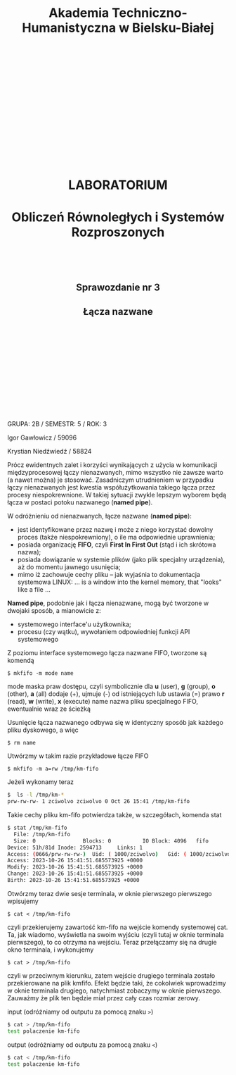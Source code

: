 <style>
h1, h4, h2 {
    border-bottom: 0;
    display:flex;
    flex-direction: column;
    align-items: center;
    text-align: center;
      }
      
centerer{
    display: grid;
    grid-template-columns: 6fr 1fr 4fr;
    grid-template-rows: 1fr;

}
rectangle{
    border: 1px solid black;
    margin: 0px 50px 0px 50px;
    width: 200px;
    height: 4em;
    display: flex;
    flex-direction: column;
    align-items: center;
    justify-items: center;
}
Ltext{
    margin: auto auto auto 0;
    font-weight: bold;
    margin-left: 4em
}
Rtext{
    margin: auto;
}

row {
    display: flex;
    flex-direction: row;
    align-items: center;
    justify-content: center; 
}
 </style>
<h1>Akademia Techniczno-Humanistyczna w Bielsku-Białej </h1>

&nbsp;

&nbsp;

&nbsp;

&nbsp;

&nbsp;

&nbsp;

&nbsp;

&nbsp;

&nbsp;

<h1 style="text-align: center;"><b>LABORATORIUM</b></h1>
<h1 style="text-align:center"><b>Obliczeń Równoległych i Systemów Rozproszonych </b></h1>

&nbsp;

&nbsp;

<h2 style="text-align:center; border: none;"><b>Sprawozdanie nr 3</b></h3>
<h2 style="text-align:center; border: none;">Łącza nazwane</h2>

&nbsp;

&nbsp;

&nbsp;

&nbsp;

&nbsp;

&nbsp;

&nbsp;

GRUPA: 2B / SEMESTR: 5 / ROK: 3

Igor Gawłowicz / 59096

Krystian Niedźwiedź / 58824

<div style="page-break-after: always;"></div>

Prócz ewidentnych zalet i korzyści wynikających z użycia w
komunikacji międzyprocesowej łączy nienazwanych, mimo
wszystko nie zawsze warto (a nawet można) je stosować.
Zasadniczym utrudnieniem w przypadku łączy nienazwanych
jest kwestia współużytkowania takiego łącza przez procesy
niespokrewnione.
W takiej sytuacji zwykle lepszym wyborem będą łącza w
postaci potoku nazwanego (**named pipe**). 

W odróżnieniu od nienazwanych, łącze nazwane (**named pipe**):

- jest identyfikowane przez nazwę i może z niego korzystać dowolny proces (także niespokrewniony), o ile ma odpowiednie uprawnienia;
-  posiada organizację **FIFO**, czyli **First In First Out** (stąd i ich skrótowa nazwa);
- posiada dowiązanie w systemie plików (jako plik specjalny urządzenia), aż do momentu jawnego usunięcia;
-  mimo iż zachowuje cechy pliku – jak wyjaśnia to dokumentacja systemowa LINUX: ... is a window into the kernel memory, that "looks" like a file ...

**Named pipe**, podobnie jak i łącza nienazwane, mogą być tworzone w dwojaki sposób, a
mianowicie z:
- systemowego interface'u użytkownika;
- procesu (czy wątku), wywołaniem odpowiedniej funkcji API systemowego
  
Z poziomu interface systemowego łącza nazwane FIFO, tworzone są komendą

`$ mkfifo -m mode name`

mode maska praw dostępu, czyli symbolicznie dla **u** (user), **g** (group), **o** (other), **a** (all)
dodaje (+), ujmuje (-) od istniejących lub ustawia (=) prawo **r** (read), **w** (write), **x** (execute)
name nazwa pliku specjalnego FIFO, ewentualnie wraz ze ścieżką

Usunięcie łącza nazwanego odbywa się w identyczny sposób jak każdego pliku dyskowego, a więc

`$ rm name`

Utwórzmy w takim razie przykładowe łącze FIFO 

`$ mkfifo -m a=rw /tmp/km-fifo`

Jeżeli wykonamy teraz

```bash
$  ls -l /tmp/km-*
prw-rw-rw- 1 zciwolvo zciwolvo 0 Oct 26 15:41 /tmp/km-fifo
```

Takie cechy pliku km-fifo potwierdza także, w szczegółach, komenda stat

```bash
$ stat /tmp/km-fifo
  File: /tmp/km-fifo
  Size: 0               Blocks: 0          IO Block: 4096   fifo
Device: 51h/81d Inode: 2594713     Links: 1
Access: (0666/prw-rw-rw-)  Uid: ( 1000/zciwolvo)   Gid: ( 1000/zciwolvo)
Access: 2023-10-26 15:41:51.685573925 +0000
Modify: 2023-10-26 15:41:51.685573925 +0000
Change: 2023-10-26 15:41:51.685573925 +0000
Birth: 2023-10-26 15:41:51.685573925 +0000
```

Otwórzmy teraz dwie sesje terminala, w oknie pierwszego pierwszego wpisujemy

`$ cat < /tmp/km-fifo`

czyli przekierujemy zawartość km-fifo na wejście komendy systemowej cat. Ta, jak wiadomo,
wyświetla na swoim wyjściu (czyli tutaj w oknie terminala pierwszego), to co otrzyma na wejściu.
Teraz przełączamy się na drugie okno terminala, i wykonujemy

`$ cat > /tmp/km-fifo`

czyli w przeciwnym kierunku, zatem wejście drugiego terminala zostało przekierowane na plik kmfifo. Efekt będzie taki, że cokolwiek wprowadzimy w oknie terminala drugiego, natychmiast
zobaczymy w oknie pierwszego. Zauważmy że plik ten będzie miał przez cały czas rozmiar zerowy. 

input (odróżniamy od outputu za pomocą znaku `>`)
```bash
$ cat > /tmp/km-fifo
test polaczenie km-fifo
```

output (odróżniamy od outputu za pomocą znaku `<`)
```bash
$ cat < /tmp/km-fifo
test polaczenie km-fifo
```


